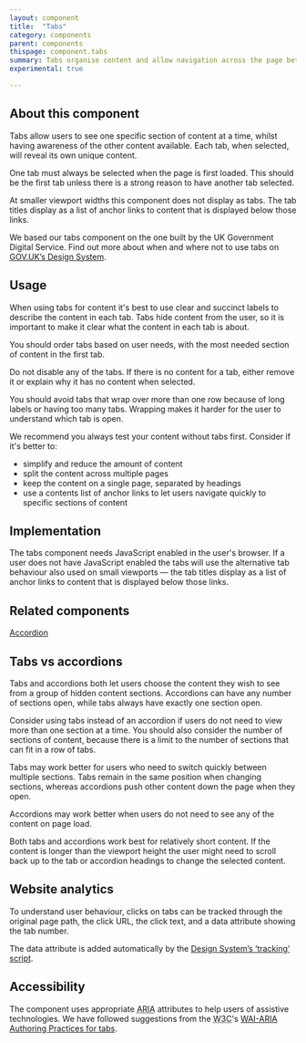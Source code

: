```yaml
---
layout: component
title:  "Tabs"
category: components
parent: components
thispage: component.tabs
summary: Tabs organise content and allow navigation across the page between sections of related content. They allow the user to view one section of content at a time.
experimental: true

---
```


## About this component

Tabs allow users to see one specific section of content at a time, whilst having awareness of the other content available. Each tab, when selected, will reveal its own unique content.

One tab must always be selected when the page is first loaded. This should be the first tab unless there is a strong reason to have another tab selected.

At smaller viewport widths this component does not display as tabs. The tab titles display as a list of anchor links to content that is displayed below those links.

We based our tabs component on the one built by the UK Government Digital Service. Find out more about when and where not to use tabs on [GOV.UK’s Design System](https://design-system.service.gov.uk/components/tabs/).

## Usage

When using tabs for content it's best to use clear and succinct labels to describe the content in each tab. Tabs hide content from the user, so it is important to make it clear what the content in each tab is about.

You should order tabs based on user needs, with the most needed section of content in the first tab.

Do not disable any of the tabs. If there is no content for a tab, either remove it or explain why it has no content when selected.

You should avoid tabs that wrap over more than one row because of long labels or having too many tabs. Wrapping makes it harder for the user to understand which tab is open.

We recommend you always test your content without tabs first. Consider if it's better to:
* simplify and reduce the amount of content
* split the content across multiple pages
* keep the content on a single page, separated by headings
* use a contents list of anchor links to let users navigate quickly to specific sections of content

## Implementation

The tabs component needs JavaScript enabled in the user's browser. If a user does not have JavaScript enabled the tabs will use the alternative tab behaviour also used on small viewports &mdash; the tab titles display as a list of anchor links to content that is displayed below those links.

## Related components

[Accordion](/components/accordion/)

## Tabs vs accordions

Tabs and accordions both let users choose the content they wish to see from a group of hidden content sections. Accordions can have any number of sections open, while tabs always have exactly one section open.

Consider using tabs instead of an accordion if users do not need to view more than one section at a time. You should also consider the number of sections of content, because there is a limit to the number of sections that can fit in a row of tabs.

Tabs may work better for users who need to switch quickly between multiple sections. Tabs remain in the same position when changing sections, whereas accordions push other content down the page when they open.

Accordions may work better when users do not need to see any of the content on page load. 

Both tabs and accordions work best for relatively short content. If the content is longer than the viewport height the user might need to scroll back up to the tab or accordion headings to change the selected content.
 
## Website analytics

To understand user behaviour, clicks on tabs can be tracked through the original page path, the click URL, the click text, and a data attribute showing the tab number.

The data attribute is added automatically by the [Design System’s ‘tracking’ script](/guidance/tracking/#tabs).

## Accessibility

The component uses appropriate <abbr title="Accessible Rich Internet Application">ARIA</abbr> attributes to help users of assistive technologies. We have followed suggestions from the <abbr title="World Wide Web Consortium">W3C</abbr>'s [WAI-ARIA Authoring Practices for tabs](https://www.w3.org/TR/2016/WD-wai-aria-practices-1.1-20161214/#tabpanel).

